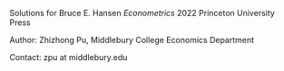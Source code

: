 Solutions for Bruce E. Hansen _Econometrics_ 2022 Princeton University Press

Author: Zhizhong Pu, Middlebury College Economics Department

Contact: zpu at middlebury.edu
